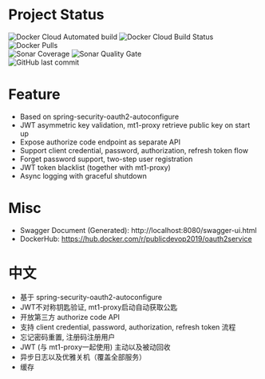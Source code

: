 # Project Status
![Docker Cloud Automated build](https://img.shields.io/docker/cloud/automated/publicdevop2019/oauth2service.svg?style=flat-square)  ![Docker Cloud Build Status](https://img.shields.io/docker/cloud/build/publicdevop2019/oauth2service.svg?style=flat-square)  ![Docker Pulls](https://img.shields.io/docker/pulls/publicdevop2019/oauth2service.svg?style=flat-square)  
![Sonar Coverage](https://img.shields.io/sonar/https/sonarcloud.io/com.hw%3Aoauth2/coverage.svg?style=flat-square)  ![Sonar Quality Gate](https://img.shields.io/sonar/https/sonarcloud.io/com.hw%3Aoauth2/quality_gate.svg?style=flat-square)  
![GitHub last commit](https://img.shields.io/github/last-commit/publicdevop2019/oauth2service.svg?style=flat-square)
# Feature
- Based on spring-security-oauth2-autoconfigure
- JWT asymmetric key validation, mt1-proxy retrieve public key on start up
- Expose authorize code endpoint as separate API
- Support client credential, password, authorization, refresh token flow
- Forget password support, two-step user registration
- JWT token blacklist (together with mt1-proxy)
- Async logging with graceful shutdown
# Misc
- Swagger Document (Generated): http://localhost:8080/swagger-ui.html
- DockerHub: https://hub.docker.com/r/publicdevop2019/oauth2service
# 中文
- 基于 spring-security-oauth2-autoconfigure
- JWT不对称钥匙验证, mt1-proxy启动自动获取公匙
- 开放第三方 authorize code API
- 支持 client credential, password, authorization, refresh token 流程
- 忘记密码重置, 注册码注册用户
- JWT (与 mt1-proxy一起使用) 主动以及被动回收
- 异步日志以及优雅关机（覆盖全部服务）
- 缓存
